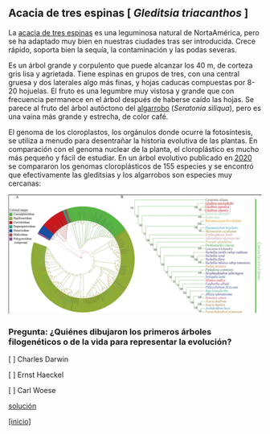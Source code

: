 
## Acacia de tres espinas [ *Gleditsia triacanthos* ]

La [acacia de tres espinas](https://www.arbolapp.es/especies/ficha/gleditsia-triacanthos)
es una leguminosa natural de NortaAmérica, pero se ha adaptado muy bien en nuestras ciudades
tras ser introducida. Crece rápido, soporta bien la sequía, la contaminación y las podas severas.

Es un árbol grande y corpulento que puede alcanzar los 40 m, de corteza gris lisa y agrietada.
Tiene espinas en grupos de tres, con una central gruesa y dos laterales algo más finas, 
y hojas caducas compuestas por 8-20 hojuelas. El fruto es una legumbre muy vistosa y grande 
que con frecuencia permanece en el árbol después de haberse caído las hojas. 
Se parece al fruto del árbol autóctono del 
[algarrobo](https://www.arbolapp.es/especies/ficha/ceratonia-siliqua) 
(*Seratonia siliqua*), pero es una vaina más grande y estrecha, de color café.

El genoma de los cloroplastos, los orgánulos donde ocurre la fotosíntesis,
se utiliza a menudo para desentrañar la historia evolutiva de las plantas.
En comparación con el genoma nuclear de la planta, el cloroplástico es mucho más
pequeño y fácil de estudiar. En un árbol evolutivo publicado en 
[2020](https://www.nature.com/articles/s41598-020-73392-7/figures/5) 
se compararon los genomas cloroplásticos de 155 especies y se encontró 
que efectivamente las gleditsias y los algarrobos son especies muy cercanas:

![](./pics/gleditsiacp.png)

### Pregunta: ¿Quiénes dibujaron los primeros árboles filogenéticos o de la vida para representar la evolución?

 [ ] Charles Darwin

 [ ] Ernst Haeckel

 [ ] Carl Woese


[solución](./Gleditsia_triacanthos_solucion.md)


[[inicio]](https://eead-csic-compbio.github.io/plantoquimica)

